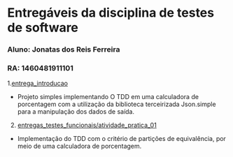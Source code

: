 # Entregáveis da disciplina de testes de software
### Aluno: Jonatas dos Reis Ferreira
### RA: 1460481911101

1.[entrega_introducao](Fatec-ADS-ProjetosTesteDeSoftware/entrega_introducao/)
  * Projeto simples implementando O TDD em uma calculadora de porcentagem com a utilização da biblioteca terceirizada Json.simple para a manipulação dos dados de saída.
  
2. [entregas_testes_funcionais/atividade_pratica_01](Fatec-ADS-ProjetosTesteDeSoftware/entregas_testes_funcionais/atividade_pratica_01/)
  * Implementação do TDD com o critério de partições de equivalência, por meio de uma calculadora de porcentagem.

